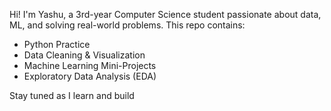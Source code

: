 

Hi! I'm Yashu, a 3rd-year Computer Science student passionate about data, ML, and solving real-world problems. This repo contains:

- Python Practice
- Data Cleaning & Visualization
- Machine Learning Mini-Projects
- Exploratory Data Analysis (EDA)

Stay tuned as I learn and build 
